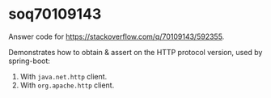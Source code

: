 # soq70109143
Answer code for https://stackoverflow.com/q/70109143/592355.

Demonstrates how to obtain & assert on the HTTP protocol version, used by spring-boot:

1. With `java.net.http` client.
2. With `org.apache.http` client.
